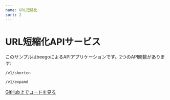 ```yaml
---
name: URL短縮化
sort: 2
---
```


# URL短縮化APIサービス

このサンプルはbeegoによるAPIアプリケーションです。2つのAPI関数があります:

```
/v1/shorten
```
```
/v1/expand
```

[GitHub上でコードを見る](https://github.com/beego/samples/tree/master/shorturl)
